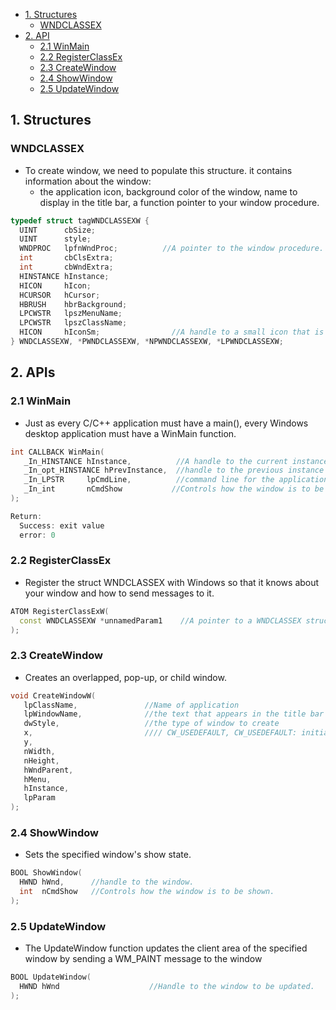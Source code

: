 - [1. Structures](#st)
  - [WNDCLASSEX](#WNDCLASSEX)
- [2. API](#api)
  - [2.1 WinMain](#WinMain)
  - [2.2 RegisterClassEx](#RegisterClassEx)
  - [2.3 CreateWindow](#CreateWindow)
  - [2.4 ShowWindow](#ShowWindow)
  - [2.5 UpdateWindow](#UpdateWindow)

<a name=st></a>
## 1. Structures
<a name=WNDCLASSEX></a>
### WNDCLASSEX
- To create window, we need to populate this structure. it contains information about the window: 
  - the application icon, background color of the window, name to display in the title bar, a function pointer to your window procedure. 
```c++
typedef struct tagWNDCLASSEXW {
  UINT      cbSize;
  UINT      style;
  WNDPROC   lpfnWndProc;          //A pointer to the window procedure.
  int       cbClsExtra;
  int       cbWndExtra;
  HINSTANCE hInstance;
  HICON     hIcon;
  HCURSOR   hCursor;
  HBRUSH    hbrBackground;
  LPCWSTR   lpszMenuName;
  LPCWSTR   lpszClassName;
  HICON     hIconSm;                //A handle to a small icon that is associated with the window class.
} WNDCLASSEXW, *PWNDCLASSEXW, *NPWNDCLASSEXW, *LPWNDCLASSEXW;
```

<a name=api></a>
## 2. APIs
<a name=WinMain></a>
### 2.1 WinMain
- Just as every C/C++ application must have a main(), every Windows desktop application must have a WinMain function.
```c++
int CALLBACK WinMain(
   _In_HINSTANCE hInstance,          //A handle to the current instance of the application.
   _In_opt_HINSTANCE hPrevInstance,  //handle to the previous instance of the application
   _In_LPSTR     lpCmdLine,          //command line for the application, excluding the program name
   _In_int       nCmdShow           //Controls how the window is to be shown.
);

Return: 
  Success: exit value
  error: 0
```
<a name=RegisterClassEx></a>
### 2.2 RegisterClassEx
- Register the struct WNDCLASSEX with Windows so that it knows about your window and how to send messages to it. 
```c++
ATOM RegisterClassExW(
  const WNDCLASSEXW *unnamedParam1    //A pointer to a WNDCLASSEX structure.
);
```

<a name=CreateWindow></a>
### 2.3 CreateWindow
- Creates an overlapped, pop-up, or child window.
```c
void CreateWindowW(
   lpClassName,               //Name of application
   lpWindowName,              //the text that appears in the title bar
   dwStyle,                   //the type of window to create
   x,                         //// CW_USEDEFAULT, CW_USEDEFAULT: initial position (x, y)
   y,
   nWidth,
   nHeight,
   hWndParent,
   hMenu,
   hInstance,
   lpParam
);
```

<a name=ShowWindow></a>
### 2.4 ShowWindow
- Sets the specified window's show state.
```c
BOOL ShowWindow(
  HWND hWnd,      //handle to the window.
  int  nCmdShow   //Controls how the window is to be shown. 
);
```

<a name=UpdateWindow></a>
### 2.5 UpdateWindow
- The UpdateWindow function updates the client area of the specified window by sending a WM_PAINT message to the window
```c
BOOL UpdateWindow(
  HWND hWnd                    //Handle to the window to be updated.
);
```
